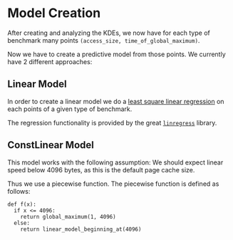 # Model Creation

After creating and analyzing the KDEs, we now have for each type of benchmark many points `(access_size, time_of_global_maximum)`.

Now we have to create a predictive model from those points. We currently have 2 different approaches:

## Linear Model

In order to create a linear model we do a [least square linear regression](https://en.wikipedia.org/wiki/Linear_least_squares) on each points of a given type of benchmark.

The regression functionality is provided by the great [`linregress`](https://github.com/n1m3/linregress) library.

## ConstLinear Model

This model works with the following assumption: We should expect linear speed below 4096 bytes, as this is the default page cache size.

Thus we use a piecewise function. The piecewise function is defined as follows:

```
def f(x):
  if x <= 4096:
    return global_maximum(1, 4096)
  else:
    return linear_model_beginning_at(4096)
```

